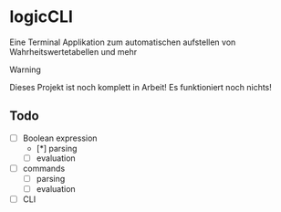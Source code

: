 # logicCLI
Eine Terminal Applikation zum automatischen aufstellen von Wahrheitswertetabellen und mehr

> [!WARNING]
> Dieses Projekt ist noch komplett in Arbeit! Es funktioniert noch nichts!

## Todo

- [ ] Boolean expression
    - [*] parsing
    - [ ] evaluation
- [ ] commands
    - [ ] parsing
    - [ ] evaluation
- [ ] CLI
